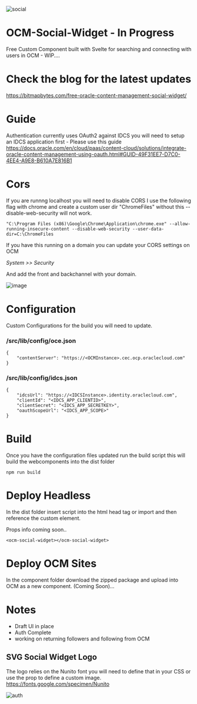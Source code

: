 ![social](https://user-images.githubusercontent.com/364208/189951479-f75433ad-52b8-4ade-89d5-8a50e932c3eb.png)

# OCM-Social-Widget - In Progress

Free Custom Component built with Svelte for searching and connecting with users in OCM - WIP....

# Check the blog for the latest updates

https://bitmapbytes.com/free-oracle-content-management-social-widget/

# Guide
Authentication currently uses OAuth2 against IDCS you will need to setup an IDCS application first - Please use this guide
https://docs.oracle.com/en/cloud/paas/content-cloud/solutions/integrate-oracle-content-management-using-oauth.html#GUID-49F31EE7-D7C0-4EE4-A9E8-B610A7E816B1

# Cors 
If you are runnng localhost you will need to disable CORS I use the following flag with chrome and create a custom user dir "ChromeFiles" without this --disable-web-security will not work.
```
"C:\Program Files (x86)\Google\Chrome\Application\chrome.exe" --allow-running-insecure-content --disable-web-security --user-data-dir=C:\ChromeFiles
```
If you have this running on a domain you can update your CORS settings on OCM 

_System >> Security_

And add the front and backchannel with your domain.

![image](https://user-images.githubusercontent.com/364208/190382422-750d662a-03c1-49de-b765-a31260e14326.png)


# Configuration
Custom Configurations for the build you will need to update.

### /src/lib/config/oce.json
```
{
    "contentServer": "https://<OCMInstance>.cec.ocp.oraclecloud.com"
}
```

### /src/lib/config/idcs.json
```
{
    "idcsUrl": "https://<IDCSInstance>.identity.oraclecloud.com",
    "clientId": "<IDCS_APP_CLIENTID>",
    "clientSecret": "<IDCS_APP_SECRETKEY>",
    "oauthScopeUrl": "<IDCS_APP_SCOPE>"
}
```

# Build
Once you have the configuration files updated run the build script this will build the webcomponents into the dist folder
```
npm run build
```

# Deploy Headless
In the dist folder insert script into the html head tag or import and then reference the custom element.

Props info coming soon..

```
<ocm-social-widget></ocm-social-widget>
```

# Deploy OCM Sites
In the component folder download the zipped package and upload into OCM as a new component. (Coming Soon)...

# Notes
- Draft UI in place
- Auth Complete
- working on returning followers and following from OCM

## SVG Social Widget Logo
The logo relies on the Nunito font you will need to define that in your CSS or use the prop to define a custom image.
https://fonts.google.com/specimen/Nunito


![auth](https://user-images.githubusercontent.com/364208/190133726-8b038ebf-26ae-4443-a925-69f4b9183a7b.png)
